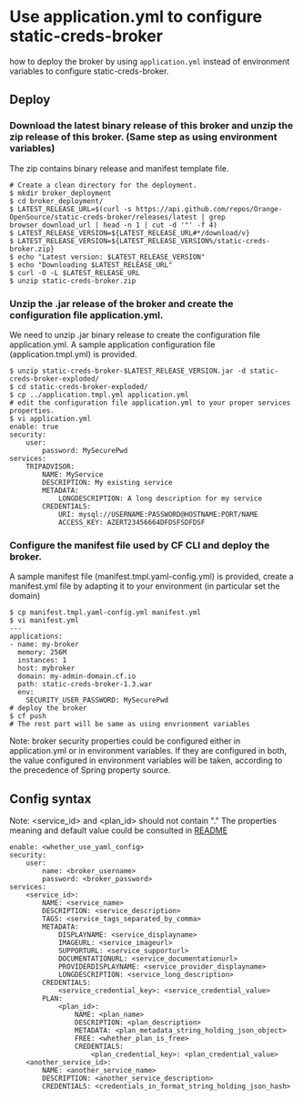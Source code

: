 # Use application.yml to configure static-creds-broker
how to deploy the broker by using ```application.yml``` instead of environment variables to configure static-creds-broker.

## Deploy
### Download the latest binary release of this broker and unzip the zip release of this broker. (Same step as using environment variables)
The zip contains binary release and manifest template file. 
```
# Create a clean directory for the deployment.
$ mkdir broker_deployment
$ cd broker_deployment/
$ LATEST_RELEASE_URL=$(curl -s https://api.github.com/repos/Orange-OpenSource/static-creds-broker/releases/latest | grep browser_download_url | head -n 1 | cut -d '"' -f 4)
$ LATEST_RELEASE_VERSION=${LATEST_RELEASE_URL#*/download/v}
$ LATEST_RELEASE_VERSION=${LATEST_RELEASE_VERSION%/static-creds-broker.zip}
$ echo "Latest version: $LATEST_RELEASE_VERSION"
$ echo "Downloading $LATEST_RELEASE_URL"
$ curl -O -L $LATEST_RELEASE_URL
$ unzip static-creds-broker.zip
```

### Unzip the .jar release of the broker and create the configuration file application.yml.
We need to unzip .jar binary release to create the configuration file application.yml. A sample application configuration file (application.tmpl.yml) is provided.
```
$ unzip static-creds-broker-$LATEST_RELEASE_VERSION.jar -d static-creds-broker-exploded/
$ cd static-creds-broker-exploded/
$ cp ../application.tmpl.yml application.yml
# edit the configuration file application.yml to your proper services properties.
$ vi application.yml
enable: true
security:
    user:
        password: MySecurePwd
services:  
    TRIPADVISOR:
        NAME: MyService
        DESCRIPTION: My existing service 
        METADATA:
            LONGDESCRIPTION: A long description for my service
        CREDENTIALS:
            URI: mysql://USERNAME:PASSWORD@HOSTNAME:PORT/NAME
            ACCESS_KEY: AZERT23456664DFDSFSDFDSF
```

### Configure the manifest file used by CF CLI and deploy the broker.
A sample manifest file (manifest.tmpl.yaml-config.yml) is provided, create a manifest.yml file by adapting it to your environment (in particular set the domain)
```
$ cp manifest.tmpl.yaml-config.yml manifest.yml
$ vi manifest.yml
---
applications:
- name: my-broker
  memory: 256M
  instances: 1
  host: mybroker
  domain: my-admin-domain.cf.io
  path: static-creds-broker-1.3.war 
  env:
    SECURITY_USER_PASSWORD: MySecurePwd
# deploy the broker    
$ cf push 
# The rest part will be same as using envrionment variables
```

Note: broker security properties could be configured either in application.yml or in environment variables. If they are configured in both, the value configured in environment variables will be taken, according to the precedence of Spring property source.

## Config syntax
Note: <service_id> and <plan_id> should not contain "."
The properties meaning and default value could be consulted in [README](https://github.com/Orange-OpenSource/static-creds-broker#config-reference)
```
enable: <whether_use_yaml_config>
security:
    user:
        name: <broker_username>
        password: <broker_password>
services:  
    <service_id>:
        NAME: <service_name>
        DESCRIPTION: <service_description> 
        TAGS: <service_tags_separated_by_comma>
        METADATA:
            DISPLAYNAME: <service_displayname>
            IMAGEURL: <service_imageurl>
            SUPPORTURL: <service_supporturl>
            DOCUMENTATIONURL: <service_documentationurl>
            PROVIDERDISPLAYNAME: <service_provider_displayname>
            LONGDESCRIPTION: <service_long_description>
        CREDENTIALS:
            <service_credential_key>: <service_credential_value>
        PLAN:
            <plan_id>:
                NAME: <plan_name>
                DESCRIPTION: <plan_description>
                METADATA: <plan_metadata_string_holding_json_object>
                FREE: <whether_plan_is_free>
                CREDENTIALS:
                    <plan_credential_key>: <plan_credential_value>
    <another_service_id>:
        NAME: <another_service_name>
        DESCRIPTION: <another_service_description>
        CREDENTIALS: <credentials_in_format_string_holding_json_hash>
```